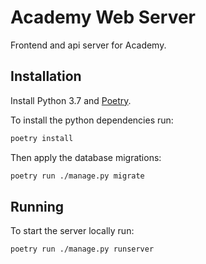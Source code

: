 # Academy Web Server

Frontend and api server for Academy.

## Installation

Install Python 3.7 and [Poetry](https://poetry.eustace.io/).

To install the python dependencies run:

```sh
poetry install
```

Then apply the database migrations:

```sh
poetry run ./manage.py migrate
```

## Running

To start the server locally run:

```sh
poetry run ./manage.py runserver
```
